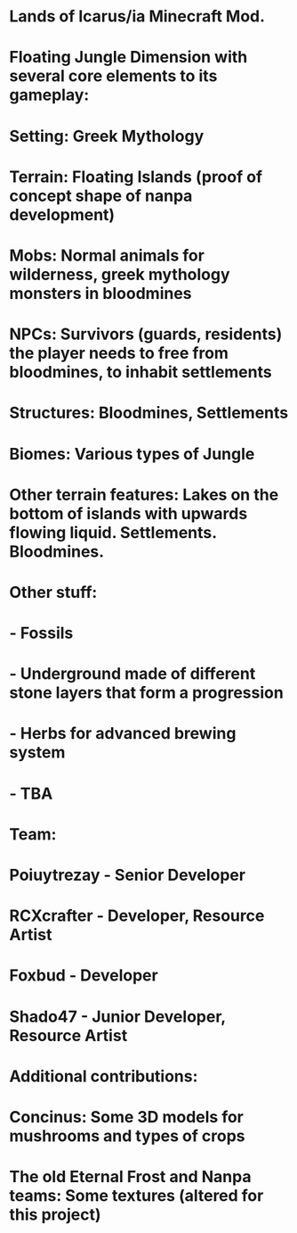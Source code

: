 # Lands of Icarus/ia Minecraft Mod.
#
# Floating Jungle Dimension with several core elements to its gameplay:
#
# Setting: Greek Mythology
# Terrain: Floating Islands (proof of concept shape of nanpa development)
# Mobs: Normal animals for wilderness, greek mythology monsters in bloodmines
# NPCs: Survivors (guards, residents) the player needs to free from bloodmines, to inhabit settlements
# Structures: Bloodmines, Settlements
# Biomes: Various types of Jungle
# Other terrain features: Lakes on the bottom of islands with upwards flowing liquid. Settlements. Bloodmines.
# Other stuff:
# - Fossils
# - Underground made of different stone layers that form a progression
# - Herbs for advanced brewing system
# - TBA
#
#
#
# Team:
# Poiuytrezay - Senior Developer
# RCXcrafter - Developer, Resource Artist
# Foxbud - Developer
# Shado47 - Junior Developer, Resource Artist
#
# Additional contributions:
# Concinus: Some 3D models for mushrooms and types of crops
# The old Eternal Frost and Nanpa teams: Some textures (altered for this project)
